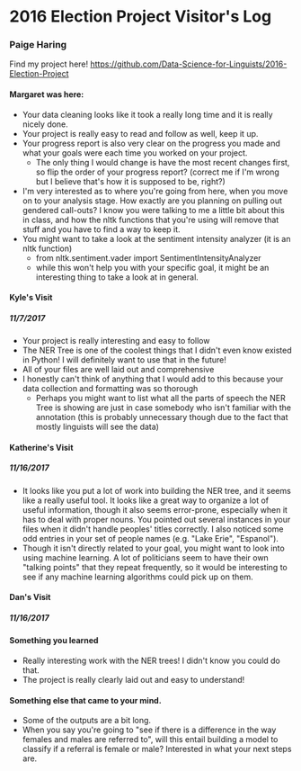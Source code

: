 # 2016 Election Project Visitor's Log
### Paige Haring

Find my project here!
https://github.com/Data-Science-for-Linguists/2016-Election-Project



#### Margaret was here:
- Your data cleaning looks like it took a really long time and it is really nicely done.
- Your project is really easy to read and follow as well, keep it up.
- Your progress report is also very clear on the progress you made and what your goals were each time you worked on your project.
  - The only thing I would change is have the most recent changes first, so flip the order of your progress report? (correct me if I'm wrong but I believe that's how it is supposed to be, right?)
- I'm very interested as to where you're going from here, when you move on to your analysis stage. How exactly are you planning on pulling out gendered call-outs? I know you were talking to me a little bit about this in class, and how the nltk functions that you're using will remove that stuff and you have to find a way to keep it.
- You might want to take a look at the sentiment intensity analyzer (it is an nltk function)
  - from nltk.sentiment.vader import SentimentIntensityAnalyzer
  - while this won't help you with your specific goal, it might be an interesting thing to take a look at in general.

#### Kyle's Visit
##### 11/7/2017
- Your project is really interesting and easy to follow
- The NER Tree is one of the coolest things that I didn't even know existed in Python! I will definitely want to use that in the future!
- All of your files are well laid out and comprehensive
- I honestly can't think of anything that I would add to this because your data collection and formatting was so thorough
  - Perhaps you might want to list what all the parts of speech the NER Tree is showing are just in case somebody who isn't familiar with the annotation (this is probably unnecessary though due to the fact that mostly linguists will see the data)

#### Katherine's Visit
##### 11/16/2017
- It looks like you put a lot of work into building the NER tree, and it seems like a really useful tool. It looks like a great way to organize a lot of useful information, though it also seems error-prone, especially when it has to deal with proper nouns. You pointed out several instances in your files when it didn't handle peoples' titles correctly. I also noticed some odd entries in your set of people names (e.g. "Lake Erie", "Espanol").
- Though it isn't directly related to your goal, you might want to look into using machine learning. A lot of politicians seem to have their own "talking points" that they repeat frequently, so it would be interesting to see if any machine learning algorithms could pick up on them.

#### Dan's Visit
##### 11/16/2017
#### Something you learned
  - Really interesting work with the NER trees! I didn't know you could do that.
  - The project is really clearly laid out and easy to understand!

#### Something else that came to your mind.
  - Some of the outputs are a bit long.
  - When you say you're going to "see if there is a difference in the way females and males are referred to", will this entail building a model to classify if a referral is female or male? Interested in what your next steps are.
